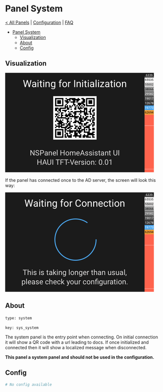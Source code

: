 # Panel System

[< All Panels](README.md) | [Configuration](../Config.md) | [FAQ](../FAQ.md)

- [Panel System](#panel-system)
  - [Visualization](#visualization)
  - [About](#about)
  - [Config](#config)

## Visualization

![Panel System Not Connected](../assets/panel_system_not_connected.png)

If the panel has connected once to the AD server, the screen will look this way:

![Panel System Connected](../assets/panel_system_connected.png)

## About

`type: system`

`key: sys_system`

The system panel is the entry point when connecting. On initial connection it will show a QR code with a url leading to docs. If once initialized and connected then it will show a localized message when disconnected.

**This panel a system panel and should not be used in the configuration.**

## Config

```yaml
# No config available
```
